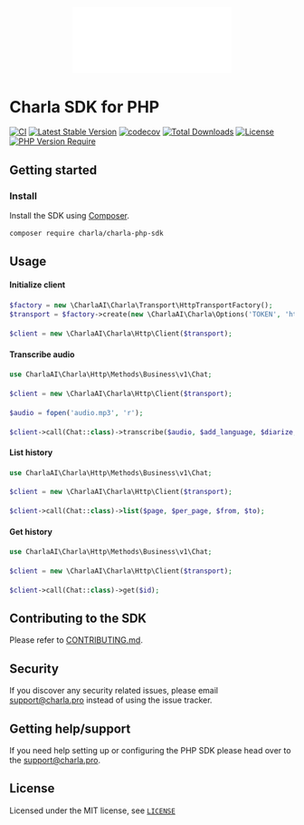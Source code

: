 <p align="center">
  <a href="https://charla.pro/?utm_source=github&utm_medium=logo" target="_blank">
    <img src="_charla/logo.png" alt="Charla" width="280">
  </a>
</p>

# Charla SDK for PHP

[![CI](https://github.com/CharlaAI/charla-php/actions/workflows/ci.yml/badge.svg?branch=main)](https://github.com/CharlaAI/charla-php/actions?query=workflow%3ACI+branch%3Amain)
[![Latest Stable Version](http://poser.pugx.org/charla/charla-php-sdk/v)](https://packagist.org/packages/charla/charla-php-sdk)
[![codecov](https://codecov.io/github/CharlaAI/charla-php/graph/badge.svg?token=U6Y7N8G1K2)](https://codecov.io/github/CharlaAI/charla-php)
[![Total Downloads](http://poser.pugx.org/charla/charla-php-sdk/downloads)](https://packagist.org/packages/charla/charla-php-sdk)
[![License](http://poser.pugx.org/charla/charla-php-sdk/license)](https://packagist.org/packages/charla/charla-php-sdk) 
[![PHP Version Require](http://poser.pugx.org/charla/charla-php-sdk/require/php)](https://packagist.org/packages/charla/charla-php-sdk)

## Getting started

### Install

Install the SDK using [Composer](https://getcomposer.org/).

```bash
composer require charla/charla-php-sdk
```

## Usage

#### Initialize client
```php
$factory = new \CharlaAI\Charla\Transport\HttpTransportFactory();
$transport = $factory->create(new \CharlaAI\Charla\Options('TOKEN', 'https://charla.pro'))

$client = new \CharlaAI\Charla\Http\Client($transport);
```

#### Transcribe audio
```php
use CharlaAI\Charla\Http\Methods\Business\v1\Chat;

$client = new \CharlaAI\Charla\Http\Client($transport);

$audio = fopen('audio.mp3', 'r');

$client->call(Chat::class)->transcribe($audio, $add_language, $diarize, $with_timestamp, $format);
```

#### List history
```php
use CharlaAI\Charla\Http\Methods\Business\v1\Chat;

$client = new \CharlaAI\Charla\Http\Client($transport);

$client->call(Chat::class)->list($page, $per_page, $from, $to);
```

#### Get history
```php
use CharlaAI\Charla\Http\Methods\Business\v1\Chat;

$client = new \CharlaAI\Charla\Http\Client($transport);

$client->call(Chat::class)->get($id);
```

## Contributing to the SDK

Please refer to [CONTRIBUTING.md](CONTRIBUTING.md).

## Security

If you discover any security related issues, please email [support@charla.pro](mailto:support@charla.pro) instead of using the issue tracker.

## Getting help/support

If you need help setting up or configuring the PHP SDK please head over to the [support@charla.pro](mailto:support@charla.pro).

## License

Licensed under the MIT license, see [`LICENSE`](LICENSE)
